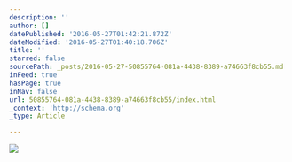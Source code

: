 ```yaml
---
description: ''
author: []
datePublished: '2016-05-27T01:42:21.872Z'
dateModified: '2016-05-27T01:40:18.706Z'
title: ''
starred: false
sourcePath: _posts/2016-05-27-50855764-081a-4438-8389-a74663f8cb55.md
inFeed: true
hasPage: true
inNav: false
url: 50855764-081a-4438-8389-a74663f8cb55/index.html
_context: 'http://schema.org'
_type: Article

---
```

![](https://the-grid-user-content.s3-us-west-2.amazonaws.com/35ada051-df79-49a0-94e1-471e9a7e56b6.jpg)